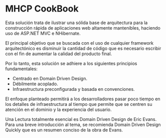 MHCP CookBook
====

Esta solución trata de ilustrar una sólida base de arquitectura para la construcción rápida de aplicaciones web altamente mantenibles, haciendo uso de ASP.NET MVC e NHibernate. 

El principal objetivo que se buscada con el uso de cualquier framework arquitectónico es disminuir la cantidad de código que es necesario escribir con el fin de aumentar la calidad del producto final. 

Por lo tanto, esta solución se adhiere a los siguientes principios fundamentales:

- Centrado en Domain Driven Design.
- Débilmente acoplado.
- Infraestructura preconfigurada y basada en convenciones.

El enfoque planteado permitirá a los desarrolladores pasar poco tiempo en los detalles de infraestructura al tiempo que permite que se centren su atención en el dominio y la experiencia del usuario. 

Una Lectura totalmente esencial es Domain Driven Design de Eric Evans. Para una breve introducción al tema, se recomienda Domain Driven Design Quickly  que es un resumen conciso de la obra de Evans. 